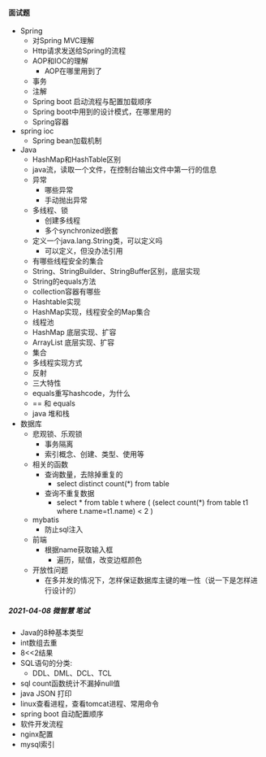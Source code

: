 #### 面试题

- Spring
  - 对Spring MVC理解
  - Http请求发送给Spring的流程
  - AOP和IOC的理解
    - AOP在哪里用到了
  - 事务
  - 注解
  - Spring boot 启动流程与配置加载顺序
  - Spring boot中用到的设计模式，在哪里用的
  - Spring容器
- spring ioc
  - Spring bean加载机制
- Java
  - HashMap和HashTable区别
  - java流，读取一个文件，在控制台输出文件中第一行的信息
  - 异常
    - 哪些异常
    - 手动抛出异常
  - 多线程、锁
    - 创建多线程
    - 多个synchronized嵌套
  - 定义一个java.lang.String类，可以定义吗
    - 可以定义，但没办法引用
  - 有哪些线程安全的集合
  - String、StringBuilder、StringBuffer区别，底层实现
  - String的equals方法
  - collection容器有哪些
  - Hashtable实现
  - HashMap实现，线程安全的Map集合
  - 线程池
  - HashMap 底层实现、扩容
  - ArrayList 底层实现、扩容
  - 集合
  - 多线程实现方式
  - 反射
  - 三大特性
  - equals重写hashcode，为什么
  - == 和 equals
  - java 堆和栈
- 数据库
  - 悲观锁、乐观锁
    - 事务隔离
    - 索引概念、创建、类型、使用等
  - 相关的函数
    - 查询数量，去除掉重复的
      - select distinct count(*) from table
    - 查询不重复数据
      - select * from table t where ( (select count(*) from table t1 where t.name=t1.name) < 2 )
  - mybatis
    - 防止sql注入
  - 前端
    - 根据name获取输入框
      - 遍历，赋值，改变边框颜色
  - 开放性问题
    - 在多并发的情况下，怎样保证数据库主键的唯一性（说一下是怎样进行设计的）



##### 2021-04-08 微智慧 笔试

- Java的8种基本类型
- int数组去重
- 8<<2结果
- SQL语句的分类:
  - DDL、DML、DCL、TCL
- sql count函数统计不漏掉null值
- java JSON 打印
- linux查看进程，查看tomcat进程、常用命令
- spring boot 自动配置顺序
- 软件开发流程
- nginx配置
- mysql索引